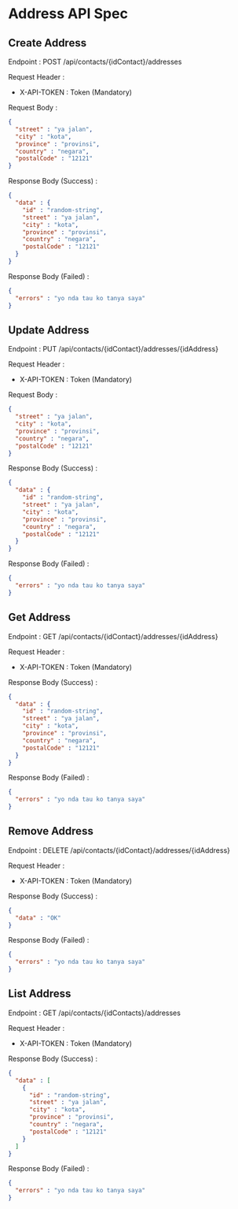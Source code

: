 # Address API Spec

## Create Address

Endpoint : POST /api/contacts/{idContact}/addresses

Request Header :

- X-API-TOKEN : Token (Mandatory)

Request Body :
```json
{
  "street" : "ya jalan",
  "city" : "kota",
  "province" : "provinsi",
  "country" : "negara",
  "postalCode" : "12121"
}
```

Response Body (Success) :
```json
{
  "data" : {
    "id" : "random-string",
    "street" : "ya jalan",
    "city" : "kota",
    "province" : "provinsi",
    "country" : "negara",
    "postalCode" : "12121"
  }
}
```

Response Body (Failed) :
```json
{
  "errors" : "yo nda tau ko tanya saya"
}
```

## Update Address

Endpoint : PUT /api/contacts/{idContact}/addresses/{idAddress}

Request Header :

- X-API-TOKEN : Token (Mandatory)

Request Body :
```json
{
  "street" : "ya jalan",
  "city" : "kota",
  "province" : "provinsi",
  "country" : "negara",
  "postalCode" : "12121"
}
```

Response Body (Success) :
```json
{
  "data" : {
    "id" : "random-string",
    "street" : "ya jalan",
    "city" : "kota",
    "province" : "provinsi",
    "country" : "negara",
    "postalCode" : "12121"
  }
}
```

Response Body (Failed) :
```json
{
  "errors" : "yo nda tau ko tanya saya"
}
```

## Get Address

Endpoint : GET /api/contacts/{idContact}/addresses/{idAddress}

Request Header :

- X-API-TOKEN : Token (Mandatory)

Response Body (Success) :
```json
{
  "data" : {
    "id" : "random-string",
    "street" : "ya jalan",
    "city" : "kota",
    "province" : "provinsi",
    "country" : "negara",
    "postalCode" : "12121"
  }
}
```

Response Body (Failed) :
```json
{
  "errors" : "yo nda tau ko tanya saya"
}
```

## Remove Address

Endpoint : DELETE /api/contacts/{idContact}/addresses/{idAddress}

Request Header :

- X-API-TOKEN : Token (Mandatory)

Response Body (Success) :
```json
{
  "data" : "OK"
}
```

Response Body (Failed) :
```json
{
  "errors" : "yo nda tau ko tanya saya"
}
```

## List Address

Endpoint : GET /api/contacts/{idContacts}/addresses

Request Header :

- X-API-TOKEN : Token (Mandatory)

Response Body (Success) :
```json
{
  "data" : [
    {
      "id" : "random-string",
      "street" : "ya jalan",
      "city" : "kota",
      "province" : "provinsi",
      "country" : "negara",
      "postalCode" : "12121"
    }
  ]
}
```

Response Body (Failed) :
```json
{
  "errors" : "yo nda tau ko tanya saya"
}
```